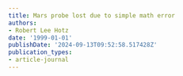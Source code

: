```yaml
---
title: Mars probe lost due to simple math error
authors:
- Robert Lee Hotz
date: '1999-01-01'
publishDate: '2024-09-13T09:52:58.517428Z'
publication_types:
- article-journal
---
```

